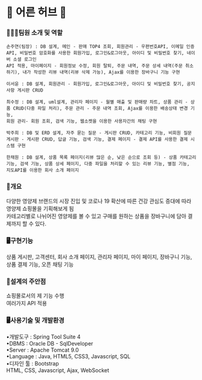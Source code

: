 # 💊 어른 허브 💊
### 👨‍👧‍👧팀원 소개 및 역할
```
손주연(팀장) : DB 설계, 메인 - 판매 TOP4 조회, 회원관리 - 우편번호API, 이메일 인증API, 비밀번호 암호화를 사용한 회원가입, 로그인&로그아웃, 아이디 및 비밀번호 찾기, 네이버 소셜 로그인
API 적용, 마이페이지 - 회원정보 수정, 회원 탈퇴, 주문 내역, 주문 상세 내역(주문 취소하기), 내가 작성한 리뷰 내역(리뷰 삭제 가능), Ajax를 이용한 장바구니 기능 구현

이서윤 : DB 설계, 회원관리 - 회원가입, 로그인&로그아웃, 아이디 및 비밀번호 찾기, 공지사항 게시판 CRUD

최수정 : DB 설계, uml설계, 관리자 페이지 - 월별 매출 및 판매량 차트, 상품 관리 - 상품 CRUD(다중 파일 처리), 주문 관리 - 주문 내역 조회, Ajax를 이용한 배송상태 변경 기능, 
회원 관리- 회원 조회, 검색 기능, 웹소켓을 이용한 사용자간의 채팅 구현

박주희 : DB 및 ERD 설계, 자주 묻는 질문 - 게시판 CRUD, 카테고리 기능, 비회원 질문 게시판 - 게시판 CRUD, 답글 기능, 검색 기능, 결제 페이지 - 결제 API를 사용한 결제 시스템 구현 

한채원 : DB 설계, 상품 목록 페이지(리뷰 많은 순, 낮은 순으로 조회 등) - 상품 카테고리 기능, 검색 기능, 상품 상세 페이지, 다중 파일을 처리할 수 있는 리뷰 기능, 별점 기능, 
지도API를 이용한 회사 소개 페이지
```

### 📝개요
다양한 영양제 브랜드의 시장 진입 및 코로나 19 확산에 따른 건강 관심도 증대에 따라 영양제 쇼핑몰을 기획해보게 됨 <br>
카테고리별로 나뉘어진 영양제를 볼 수 있고 구매를 원하는 상품을 장바구니에 담아 결제까지 할 수 있다.<br>

### 🖥️구현기능
상품 게시판, 고객센터, 회사 소개 페이지, 관리자 페이지, 마이 페이지, 장바구니 기능, 상품 결제 기능, 오픈 채팅 기능 <br>

### 📝설계의 주안점
쇼핑몰로서의 제 기능 수행 <br>
여러가지 API 적용<br>

### 🖥️사용기술 및 개발환경
•개발도구 : Spring Tool Suite 4 <br>
•DBMS : Oracle DB - SqlDeveloper <br>
•Server : Apache Tomcat 9.0 <br>
•Language : Java, HTML5, CSS3, Javascript, SQL <br>
•디자인 툴 : Bootstrap <br>
HTML, CSS, Javascript, Ajax, WebSocket
